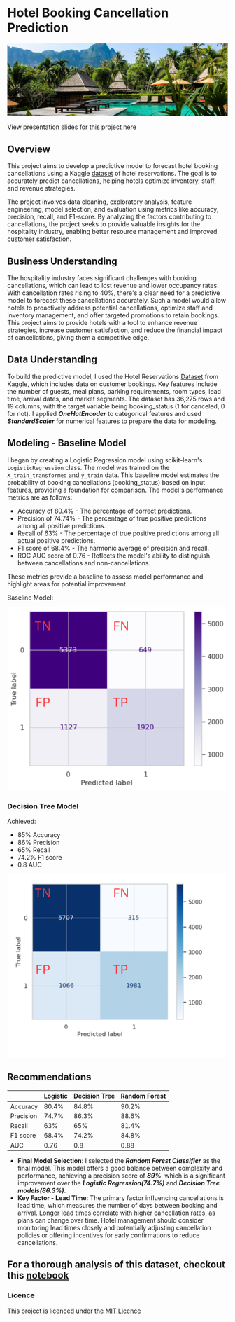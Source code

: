 # Hotel Booking Cancellation Prediction

!["Image of hotel resort in the mountains with a swimming pool in the foreground"](images/hotel-pool.jpg)

View presentation slides for this project [here](https://www.canva.com/design/DAGPQOhPXJI/b3H_ipiRv1U9qllcL_hwvg/edit?utm_content=DAGPQOhPXJI&utm_campaign=designshare&utm_medium=link2&utm_source=sharebutton)

## Overview

This project aims to develop a predictive model to forecast hotel booking cancellations using a Kaggle [dataset](https://www.kaggle.com/datasets/ahsan81/hotel-reservations-classification-dataset) of hotel reservations. The goal is to accurately predict cancellations, helping hotels optimize inventory, staff, and revenue strategies.

The project involves data cleaning, exploratory analysis, feature engineering, model selection, and evaluation using metrics like accuracy, precision, recall, and F1-score. By analyzing the factors contributing to cancellations, the project seeks to provide valuable insights for the hospitality industry, enabling better resource management and improved customer satisfaction.

## Business Understanding

The hospitality industry faces significant challenges with booking cancellations, which can lead to lost revenue and lower occupancy rates. With cancellation rates rising to 40%, there's a clear need for a predictive model to forecast these cancellations accurately. Such a model would allow hotels to proactively address potential cancellations, optimize staff and inventory management, and offer targeted promotions to retain bookings. This project aims to provide hotels with a tool to enhance revenue strategies, increase customer satisfaction, and reduce the financial impact of cancellations, giving them a competitive edge.

## Data Understanding

To build the predictive model, I used the Hotel Reservations [Dataset](https://www.kaggle.com/datasets/ahsan81/hotel-reservations-classification-dataset) from Kaggle, which includes data on customer bookings. Key features include the number of guests, meal plans, parking requirements, room types, lead time, arrival dates, and market segments. The dataset has 36,275 rows and 19 columns, with the target variable being booking_status (1 for canceled, 0 for not). I applied ***OneHotEncoder*** to categorical features and used ***StandardScaler*** for numerical features to prepare the data for modeling.

## Modeling - Baseline Model

I began by creating a Logistic Regression model using scikit-learn's `LogisticRegression` class. The model was trained on the `X_train_transformed` and `y_train` data. This baseline model estimates the probability of booking cancellations (booking_status) based on input features, providing a foundation for comparison. The model's performance metrics are as follows:

- Accuracy of 80.4% - The percentage of correct predictions.
- Precision of 74.74% - The percentage of true positive predictions among all positive predictions.
- Recall of 63% - The percentage of true positive predictions among all actual positive predictions.
- F1 score of 68.4% - The harmonic average of precision and recall.
- ROC AUC score of 0.76 - Reflects the model's ability to distinguish between cancellations and non-cancellations.

These metrics provide a baseline to assess model performance and highlight areas for potential improvement.

Baseline Model:

!["Baseline Model Confusion Matrix"](images/baseline_confusion.png)

### Decision Tree Model

Achieved:

- 85% Accuracy
- 86% Precision
- 65% Recall
- 74.2% F1 score
- 0.8 AUC

!["Decision Tree Model Confusion Matrix"](images/decision_tree_classifier_confusion_matrix.png)

## Recommendations

|         | Logistic  | Decision Tree |Random Forest|
|---------|-----------|---------------|-------------|
|Accuracy |   80.4%   |     84.8%     |     90.2%   |
|Precision|   74.7%   |     86.3%     |     88.6%   |
|Recall   |   63%     |     65%       |     81.4%   |
|F1 score |   68.4%   |     74.2%     |     84.8%   |
|AUC      |   0.76    |     0.8       |     0.88    |

- **Final Model Selection**: I selected the ***Random Forest Classifier*** as the final model. This model offers a good balance between complexity and performance, achieving a precision score of ***89%***, which is a significant improvement over the ***Logistic Regression(74.7%)*** and ***Decision Tree models(86.3%)***.
- **Key Factor - Lead Time**: The primary factor influencing cancellations is lead time, which measures the number of days between booking and arrival. Longer lead times correlate with higher cancellation rates, as plans can change over time. Hotel management should consider monitoring lead times closely and potentially adjusting cancellation policies or offering incentives for early confirmations to reduce cancellations.

## For a thorough analysis of this dataset, checkout this [notebook](https://github.com/kev065/hotel-booking-cancellation-prediction/blob/main/index.ipynb)

### Licence

This project is licenced under the [MIT Licence](https://github.com/kev065/hotel-booking-cancellation-prediction/blob/main/LICENSE)
